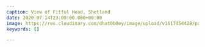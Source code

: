 ```yaml
---
caption: View of Fitful Head, Shetland
date: 2020-07-14T23:00:00.000+00:00
image: https://res.cloudinary.com/dhat0b0ey/image/upload/v1617454428/portfolio/latestimages/_DSF4799_r9aipn.jpg
keywords: []

---
```

